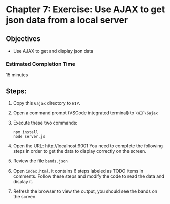 # Chapter 7: Exercise: Use AJAX to get json data from a local server
## Objectives
* Use AJAX to get and display json data

### Estimated Completion Time 
15 minutes

## Steps:
1. Copy this `6ajax` directory to `WIP`.

1. Open a command prompt (VSCode integrated terminal) to `\WIP\6ajax` 

1. Execute these two commands:
    ```
    npm install
    node server.js 
    ```
1. Open the URL: http://localhost:9001
You need to complete the following steps in order to get the data to display correctly on the screen.

1. Review the file `bands.json`

1. Open `index.html`. it contains 6 steps labeled as TODO items in comments. Follow these steps and modify the code to read the data and display it.

1. Refresh the browser to view the output, you should see the bands on the screen.